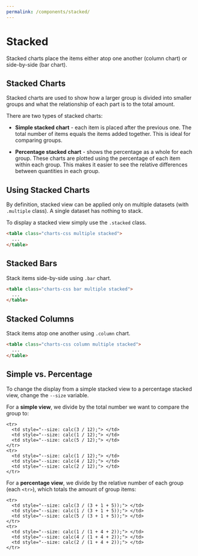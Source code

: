 ```yaml
---
permalink: /components/stacked/
---
```


# Stacked

Stacked charts place the items either atop one another (column chart) or side-by-side (bar chart).

## Stacked Charts

Stacked charts are used to show how a larger group is divided into smaller groups and what the relationship of each part is to the total amount.

There are two types of stacked charts:

* **Simple stacked chart** - each item is placed after the previous one. The total number of items equals the items added together. This is ideal for comparing groups.

* **Percentage stacked chart** - shows the percentage as a whole for each group. These charts are plotted using the percentage of each item within each group. This makes it easier to see the relative differences between quantities in each group.

## Using Stacked Charts

By definition, stacked view can be applied only on multiple datasets (with `.multiple` class). A single dataset has nothing to stack.

To display a stacked view simply use the `.stacked` class.

```html
<table class="charts-css multiple stacked">
  ...
</table>
```

## Stacked Bars

Stack items side-by-side using `.bar` chart.

```html
<table class="charts-css bar multiple stacked">
  ...
</table>
```

<code-example code-example-id="stacked-example-1">
<template v-slot:css-code>
#stacked-example-1 {
  width: 100%;
  max-width: 400px;
  margin: 0 auto;
}
#stacked-example-1 .bar {
  --color-1: rgba(255, 200, 0, 0.6);
  --color-2: rgba(255, 150, 0, 0.6);
  --color-3: rgba(255,  75, 0, 0.6);
  --color-4: rgba(255,   0, 0, 0.6);
}
#stacked-example-1 .bar caption {
  font-weight: bold;
  padding-block-end: 1rem;
}
#stacked-example-1 .bar tbody {
  aspect-ratio: 21 / 9;
}
</template>
<template v-slot:html-code>
<div id="stacked-example-1">
  <table class="charts-css bar hide-data show-heading show-labels show-primary-axis show-5-secondary-axes data-spacing-5 multiple stacked">
    <caption> Simple Stacked Bars </caption>
    <thead>
      <tr>
        <th scope="col"> Continent </th>
        <th scope="col"> #1 </th>
        <th scope="col"> #2 </th>
        <th scope="col"> #3 </th>
        <th scope="col"> #4 </th>
      </tr>
    </thead>
    <tbody>
      <tr>
        <th scope="row"> America </th>
        <td style="--size: calc(50 / 150);"> <span class="data"> 50$ </span> </td>
        <td style="--size: calc(50 / 150);"> <span class="data"> 50$ </span> </td>
        <td style="--size: calc(30 / 150);"> <span class="data"> 30$ </span> </td>
        <td style="--size: calc(20 / 150);"> <span class="data"> 20$ </span> </td>
      </tr>
      <tr>
        <th scope="row"> Asia </th>
        <td style="--size: calc(30 / 150);"> <span class="data"> 30$ </span> </td>
        <td style="--size: calc(30 / 150);"> <span class="data"> 30$ </span> </td>
        <td style="--size: calc(30 / 150);"> <span class="data"> 30$ </span> </td>
        <td style="--size: calc(30 / 150);"> <span class="data"> 30$ </span> </td>
      </tr>
      <tr>
        <th scope="row"> Europe </th>
        <td style="--size: calc(40 / 150);"> <span class="data"> 40$ </span> </td>
        <td style="--size: calc(25 / 150);"> <span class="data"> 25$ </span> </td>
        <td style="--size: calc(45 / 150);"> <span class="data"> 45$ </span> </td>
        <td style="--size: calc(30 / 150);"> <span class="data"> 30$ </span> </td>
      </tr>
      <tr>
        <th scope="row"> Africa </th>
        <td style="--size: calc(20 / 150);"> <span class="data"> 20$ </span> </td>
        <td style="--size: calc(20 / 150);"> <span class="data"> 20$ </span> </td>
        <td style="--size: calc(20 / 150);"> <span class="data"> 20$ </span> </td>
        <td style="--size: calc(20 / 150);"> <span class="data"> 20$ </span> </td>
      </tr>
    </tbody>
  </table>
</div>
</template>
</code-example>

<code-example code-example-id="stacked-example-2">
<template v-slot:css-code>
#stacked-example-2 {
  width: 100%;
  max-width: 400px;
  margin: 0 auto;
}
#stacked-example-2 .bar {
  --color-1: rgba(255, 200, 0, 0.6);
  --color-2: rgba(255, 150, 0, 0.6);
  --color-3: rgba(255,  75, 0, 0.6);
  --color-4: rgba(255,   0, 0, 0.6);
}
#stacked-example-2 .bar caption {
  font-weight: bold;
  padding-block-end: 1rem;
}
#stacked-example-2 .bar tbody {
  aspect-ratio: 21 / 9;
}
</template>
<template v-slot:html-code>
<div id="stacked-example-2">
  <table class="charts-css bar hide-data show-heading show-labels show-primary-axis show-5-secondary-axes data-spacing-5 multiple stacked">
    <caption> Percentage Stacked Bars </caption>
    <thead>
      <tr>
        <th scope="col"> Continent </th>
        <th scope="col"> #1 </th>
        <th scope="col"> #2 </th>
        <th scope="col"> #3 </th>
        <th scope="col"> #4 </th>
      </tr>
    </thead>
    <tbody>
      <tr>
        <th scope="row"> America </th>
        <td style="--size: calc(50 / (50 + 50 + 30 + 20));"> <span class="data"> 50$ </span> </td>
        <td style="--size: calc(50 / (50 + 50 + 30 + 20));"> <span class="data"> 50$ </span> </td>
        <td style="--size: calc(30 / (50 + 50 + 30 + 20));"> <span class="data"> 30$ </span> </td>
        <td style="--size: calc(20 / (50 + 50 + 30 + 20));"> <span class="data"> 20$ </span> </td>
      </tr>
      <tr>
        <th scope="row"> Asia </th>
        <td style="--size: calc(30 / (30 + 30 + 30 + 30));"> <span class="data"> 30$ </span> </td>
        <td style="--size: calc(30 / (30 + 30 + 30 + 30));"> <span class="data"> 30$ </span> </td>
        <td style="--size: calc(30 / (30 + 30 + 30 + 30));"> <span class="data"> 30$ </span> </td>
        <td style="--size: calc(30 / (30 + 30 + 30 + 30));"> <span class="data"> 30$ </span> </td>
      </tr>
      <tr>
        <th scope="row"> Europe </th>
        <td style="--size: calc(40 / (40 + 25 + 45 + 30));"> <span class="data"> 40$ </span> </td>
        <td style="--size: calc(25 / (40 + 25 + 45 + 30));"> <span class="data"> 25$ </span> </td>
        <td style="--size: calc(45 / (40 + 25 + 45 + 30));"> <span class="data"> 45$ </span> </td>
        <td style="--size: calc(30 / (40 + 25 + 45 + 30));"> <span class="data"> 30$ </span> </td>
      </tr>
      <tr>
        <th scope="row"> Africa </th>
        <td style="--size: calc(20 / (20 + 20 + 20 + 20));"> <span class="data"> 20$ </span> </td>
        <td style="--size: calc(20 / (20 + 20 + 20 + 20));"> <span class="data"> 20$ </span> </td>
        <td style="--size: calc(20 / (20 + 20 + 20 + 20));"> <span class="data"> 20$ </span> </td>
        <td style="--size: calc(20 / (20 + 20 + 20 + 20));"> <span class="data"> 20$ </span> </td>
      </tr>
    </tbody>
  </table>
</div>
</template>
</code-example>

## Stacked Columns

Stack items atop one another using `.column` chart.

```html
<table class="charts-css column multiple stacked">
  ...
</table>
```

<v-row>

<code-example code-example-id="stacked-example-3">
<template v-slot:css-code>
#stacked-example-3 {
  width: 100%;
  max-width: 300px;
  margin: 0 auto;
}
#stacked-example-3 .column {
  --color-1: rgba(255, 200, 0, 0.6);
  --color-2: rgba(255, 150, 0, 0.6);
  --color-3: rgba(255,  75, 0, 0.6);
  --color-4: rgba(255,   0, 0, 0.6);
}
#stacked-example-3 .column caption {
  font-weight: bold;
  padding-block-end: 1rem;
}
#stacked-example-3 .column tbody {
  aspect-ratio: 1 / 1;
}
</template>
<template v-slot:html-code>
<div id="stacked-example-3">
  <table class="charts-css column hide-data show-heading show-labels show-primary-axis show-3-secondary-axes data-spacing-10 multiple stacked">
    <caption> Simple Stacked Columns </caption>
    <thead>
      <tr>
        <th scope="col"> Continent </th>
        <th scope="col"> #1 </th>
        <th scope="col"> #2 </th>
        <th scope="col"> #3 </th>
        <th scope="col"> #4 </th>
      </tr>
    </thead>
    <tbody>
      <tr>
        <th scope="row"> America </th>
        <td style="--size: calc(50 / 150);"> <span class="data"> 50$ </span> </td>
        <td style="--size: calc(50 / 150);"> <span class="data"> 50$ </span> </td>
        <td style="--size: calc(30 / 150);"> <span class="data"> 30$ </span> </td>
        <td style="--size: calc(20 / 150);"> <span class="data"> 20$ </span> </td>
      </tr>
      <tr>
        <th scope="row"> Asia </th>
        <td style="--size: calc(30 / 150);"> <span class="data"> 30$ </span> </td>
        <td style="--size: calc(30 / 150);"> <span class="data"> 30$ </span> </td>
        <td style="--size: calc(30 / 150);"> <span class="data"> 30$ </span> </td>
        <td style="--size: calc(30 / 150);"> <span class="data"> 30$ </span> </td>
      </tr>
      <tr>
        <th scope="row"> Europe </th>
        <td style="--size: calc(40 / 150);"> <span class="data"> 40$ </span> </td>
        <td style="--size: calc(25 / 150);"> <span class="data"> 25$ </span> </td>
        <td style="--size: calc(45 / 150);"> <span class="data"> 45$ </span> </td>
        <td style="--size: calc(30 / 150);"> <span class="data"> 30$ </span> </td>
      </tr>
      <tr>
        <th scope="row"> Africa </th>
        <td style="--size: calc(20 / 150);"> <span class="data"> 20$ </span> </td>
        <td style="--size: calc(20 / 150);"> <span class="data"> 20$ </span> </td>
        <td style="--size: calc(20 / 150);"> <span class="data"> 20$ </span> </td>
        <td style="--size: calc(20 / 150);"> <span class="data"> 20$ </span> </td>
      </tr>
    </tbody>
  </table>
</div>
</template>
</code-example>

<code-example code-example-id="stacked-example-4">
<template v-slot:css-code>
#stacked-example-4 {
  width: 100%;
  max-width: 300px;
  margin: 0 auto;
}
#stacked-example-4 .column {
  --color-1: rgba(255, 200, 0, 0.6);
  --color-2: rgba(255, 150, 0, 0.6);
  --color-3: rgba(255,  75, 0, 0.6);
  --color-4: rgba(255,   0, 0, 0.6);
}
#stacked-example-4 .column caption {
  font-weight: bold;
  padding-block-end: 1rem;
}
#stacked-example-4 .column tbody {
  aspect-ratio: 1 / 1;
}
</template>
<template v-slot:html-code>
<div id="stacked-example-4">
  <table class="charts-css column hide-data show-heading show-labels show-primary-axis show-3-secondary-axes data-spacing-10 multiple stacked">
    <caption> Percentage Stacked Columns </caption>
    <thead>
      <tr>
        <th scope="col"> Continent </th>
        <th scope="col"> #1 </th>
        <th scope="col"> #2 </th>
        <th scope="col"> #3 </th>
        <th scope="col"> #4 </th>
      </tr>
    </thead>
    <tbody>
      <tr>
        <th scope="row"> America </th>
        <td style="--size: calc(50 / (50 + 50 + 30 + 20));"> <span class="data"> 50$ </span> </td>
        <td style="--size: calc(50 / (50 + 50 + 30 + 20));"> <span class="data"> 50$ </span> </td>
        <td style="--size: calc(30 / (50 + 50 + 30 + 20));"> <span class="data"> 30$ </span> </td>
        <td style="--size: calc(20 / (50 + 50 + 30 + 20));"> <span class="data"> 20$ </span> </td>
      </tr>
      <tr>
        <th scope="row"> Asia </th>
        <td style="--size: calc(30 / (30 + 30 + 30 + 30));"> <span class="data"> 30$ </span> </td>
        <td style="--size: calc(30 / (30 + 30 + 30 + 30));"> <span class="data"> 30$ </span> </td>
        <td style="--size: calc(30 / (30 + 30 + 30 + 30));"> <span class="data"> 30$ </span> </td>
        <td style="--size: calc(30 / (30 + 30 + 30 + 30));"> <span class="data"> 30$ </span> </td>
      </tr>
      <tr>
        <th scope="row"> Europe </th>
        <td style="--size: calc(40 / (40 + 25 + 45 + 30));"> <span class="data"> 40$ </span> </td>
        <td style="--size: calc(25 / (40 + 25 + 45 + 30));"> <span class="data"> 25$ </span> </td>
        <td style="--size: calc(45 / (40 + 25 + 45 + 30));"> <span class="data"> 45$ </span> </td>
        <td style="--size: calc(30 / (40 + 25 + 45 + 30));"> <span class="data"> 30$ </span> </td>
      </tr>
      <tr>
        <th scope="row"> Africa </th>
        <td style="--size: calc(20 / (20 + 20 + 20 + 20));"> <span class="data"> 20$ </span> </td>
        <td style="--size: calc(20 / (20 + 20 + 20 + 20));"> <span class="data"> 20$ </span> </td>
        <td style="--size: calc(20 / (20 + 20 + 20 + 20));"> <span class="data"> 20$ </span> </td>
        <td style="--size: calc(20 / (20 + 20 + 20 + 20));"> <span class="data"> 20$ </span> </td>
      </tr>
    </tbody>
  </table>
</div>
</template>
</code-example>

</v-row>

## Simple vs. Percentage

To change the display from a simple stacked view to a percentage stacked view, change the `--size` variable.

For a **simple view**, we divide by the total number we want to compare the group to:

```html{2-4,7-9}
<tr>
  <td style="--size: calc(3 / 12);"> </td>
  <td style="--size: calc(1 / 12);"> </td>
  <td style="--size: calc(5 / 12);"> </td>
</tr>
<tr>
  <td style="--size: calc(1 / 12);"> </td>
  <td style="--size: calc(4 / 12);"> </td>
  <td style="--size: calc(2 / 12);"> </td>
</tr>
```

For a **percentage view**, we divide by the relative number of each group (each `<tr>`), which totals the amount of group items:

```html{2-4,7-9}
<tr>
  <td style="--size: calc(3 / (3 + 1 + 5));"> </td>
  <td style="--size: calc(1 / (3 + 1 + 5));"> </td>
  <td style="--size: calc(5 / (3 + 1 + 5));"> </td>
</tr>
<tr>
  <td style="--size: calc(1 / (1 + 4 + 2));"> </td>
  <td style="--size: calc(4 / (1 + 4 + 2));"> </td>
  <td style="--size: calc(2 / (1 + 4 + 2));"> </td>
</tr>
```

